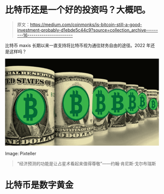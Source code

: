 # 比特币还是一个好的投资吗？大概吧。

> 原文：<https://medium.com/coinmonks/is-bitcoin-still-a-good-investment-probably-d1ebde5c44c9?source=collection_archive---------16----------------------->

比特币 maxis 长期以来一直支持将比特币视为通往财务自由的途径。2022 年还是这样吗？

![](img/cc13302442f78deec1f39cad8b02ddf7.png)

Image: Pixteller

> “经济预测的功能是让占星术看起来值得尊敬”——约翰·肯尼斯·戈尔布瑞斯

# 比特币是数字黄金
